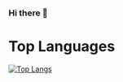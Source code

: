 ### Hi there 👋

# Top Languages
[![Top Langs](https://github-readme-stats.vercel.app/api/top-langs/?username=Changemin)](https://github.com/anuraghazra/github-readme-stats)
